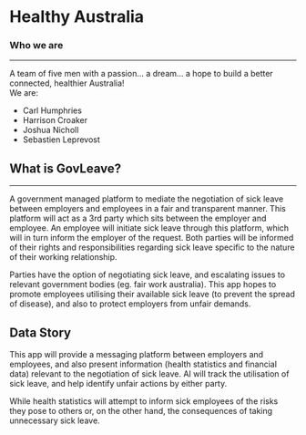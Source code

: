 # Healthy Australia
### Who we are
***
A team of five men with a passion... a dream... a hope to build a better connected, healthier Australia!
&nbsp;  
We are:
  * Carl Humphries
  * Harrison Croaker
  * Joshua Nicholl
  * Sebastien Leprevost
## What is GovLeave?
***
A government managed platform to mediate the negotiation of sick leave between employers and employees in a fair and transparent manner. This platform will act as a 3rd party which sits between the employer and employee. An employee will initiate sick leave through this platform, which will in turn inform the employer of the request. Both parties will be informed of their rights and responsibilities regarding sick leave specific to the nature of their working relationship.

Parties have the option of negotiating sick leave, and escalating issues to relevant government bodies (eg. fair work australia). This app hopes to promote employees utilising their available sick leave (to prevent the spread of disease), and also to protect employers from unfair demands.
## Data Story

 
This app will provide a messaging platform between employers and employees, and also present information (health statistics and financial data) relevant to the negotiation of sick leave. AI will track the utilisation of sick leave, and help identify unfair actions by either party.
 
While health statistics will attempt to inform sick employees of the risks they pose to others or, on the other hand, the consequences of taking unnecessary sick leave.
